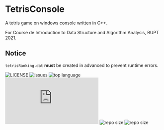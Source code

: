 # TetrisConsole
A tetris game on windows console written in C++.

For Course de Introduction to Data Structure and Algorithm Analysis, BUPT 2021.

## Notice

`tetrisRanking.dat` **must** be created in advanced to prevent runtime errors.

![LICENSE](https://img.shields.io/github/license/novaELLIAS/TetrisConsole)
![issues](https://img.shields.io/github/issues/novaELLIAS/TetrisConsole)
![top language](https://img.shields.io/github/languages/top/novaELLIAS/TetrisConsole)
![main.cpp size](https://img.shields.io/github/size/novaELLIAS/TetrisConsole/main.cpp?label=main.cpp)
![repo size](https://img.shields.io/github/repo-size/novaELLIAS/TetrisConsole?label=repo%20size)
![repo size](https://img.shields.io/github/commit-activity/m/novaELLIAS/TetrisConsole)
